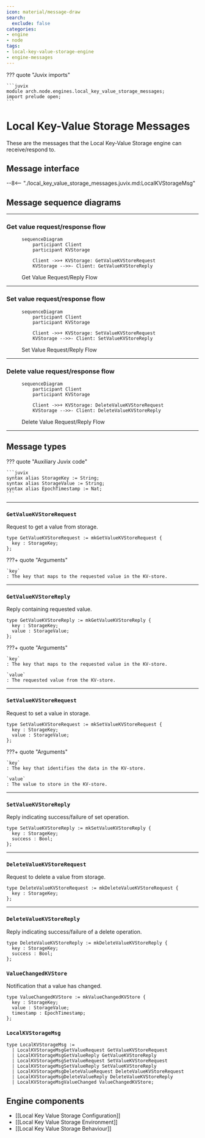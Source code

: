 ```yaml
---
icon: material/message-draw
search:
  exclude: false
categories:
- engine
- node
tags:
- local-key-value-storage-engine
- engine-messages
---
```


??? quote "Juvix imports"

    ```juvix
    module arch.node.engines.local_key_value_storage_messages;
    import prelude open;
    ```

# Local Key-Value Storage Messages

These are the messages that the Local Key-Value Storage engine can receive/respond to.

## Message interface

--8<-- "./local_key_value_storage_messages.juvix.md:LocalKVStorageMsg"

## Message sequence diagrams

---

### Get value request/response flow

<!-- --8<-- [start:message-sequence-diagram-get] -->
<figure markdown>

```mermaid
sequenceDiagram
    participant Client
    participant KVStorage

    Client ->>+ KVStorage: GetValueKVStoreRequest
    KVStorage -->>- Client: GetValueKVStoreReply
```

<figcaption markdown="span">
Get Value Request/Reply Flow
</figcaption>
</figure>
<!-- --8<-- [end:message-sequence-diagram-get] -->

---

### Set value request/response flow

<!-- --8<-- [start:message-sequence-diagram-set] -->
<figure markdown>

```mermaid
sequenceDiagram
    participant Client
    participant KVStorage

    Client ->>+ KVStorage: SetValueKVStoreRequest
    KVStorage -->>- Client: SetValueKVStoreReply
```

<figcaption markdown="span">
Set Value Request/Reply Flow
</figcaption>
</figure>
<!-- --8<-- [end:message-sequence-diagram-set] -->

---

### Delete value request/response flow

<!-- --8<-- [start:message-sequence-diagram-delete] -->
<figure markdown>

```mermaid
sequenceDiagram
    participant Client
    participant KVStorage

    Client ->>+ KVStorage: DeleteValueKVStoreRequest
    KVStorage -->>- Client: DeleteValueKVStoreReply
```

<figcaption markdown="span">
Delete Value Request/Reply Flow
</figcaption>
</figure>
<!-- --8<-- [end:message-sequence-diagram-delete] -->

---

## Message types

??? quote "Auxiliary Juvix code"

    ```juvix
    syntax alias StorageKey := String;
    syntax alias StorageValue := String;
    syntax alias EpochTimestamp := Nat;
    ```

---

### `GetValueKVStoreRequest`

Request to get a value from storage.

<!-- --8<-- [start:GetValueKVStoreRequest] -->
```juvix
type GetValueKVStoreRequest := mkGetValueKVStoreRequest {
  key : StorageKey;
};
```
<!-- --8<-- [end:GetValueKVStoreRequest] -->

???+ quote "Arguments"

    `key`
    : The key that maps to the requested value in the KV-store.

---

### `GetValueKVStoreReply`

Reply containing requested value.

<!-- --8<-- [start:GetValueKVStoreReply] -->
```juvix
type GetValueKVStoreReply := mkGetValueKVStoreReply {
  key : StorageKey;
  value : StorageValue;
};
```
<!-- --8<-- [end:GetValueKVStoreReply] -->

???+ quote "Arguments"

    `key`
    : The key that maps to the requested value in the KV-store.

    `value`
    : The requested value from the KV-store.

---

### `SetValueKVStoreRequest`

Request to set a value in storage.

<!-- --8<-- [start:SetValueKVStoreRequest] -->
```juvix
type SetValueKVStoreRequest := mkSetValueKVStoreRequest {
  key : StorageKey;
  value : StorageValue;
};
```
<!-- --8<-- [end:SetValueKVStoreRequest] -->

???+ quote "Arguments"

    `key`
    : The key that identifies the data in the KV-store.

    `value`
    : The value to store in the KV-store.

---

### `SetValueKVStoreReply`

Reply indicating success/failure of set operation.

<!-- --8<-- [start:SetValueKVStoreReply] -->
```juvix
type SetValueKVStoreReply := mkSetValueKVStoreReply {
  key : StorageKey;
  success : Bool;
};
```
<!-- --8<-- [end:SetValueKVStoreReply] -->

---

### `DeleteValueKVStoreRequest`

Request to delete a value from storage.

<!-- --8<-- [start:DeleteValueKVStoreRequest] -->
```juvix
type DeleteValueKVStoreRequest := mkDeleteValueKVStoreRequest {
  key : StorageKey;
};
```
<!-- --8<-- [end:DeleteValueKVStoreRequest] -->

---

### `DeleteValueKVStoreReply`

Reply indicating success/failure of a delete operation.

<!-- --8<-- [start:DeleteValueKVStoreReply] -->
```juvix
type DeleteValueKVStoreReply := mkDeleteValueKVStoreReply {
  key : StorageKey;
  success : Bool;
};
```
<!-- --8<-- [end:DeleteValueKVStoreReply] -->

### `ValueChangedKVStore`

Notification that a value has changed.

<!-- --8<-- [start:ValueChangedKVStore] -->
```juvix
type ValueChangedKVStore := mkValueChangedKVStore {
  key : StorageKey;
  value : StorageValue;
  timestamp : EpochTimestamp;
};
```
<!-- --8<-- [end:ValueChangedKVStore] -->

### `LocalKVStorageMsg`

<!-- --8<-- [start:LocalKVStorageMsg] -->
```juvix
type LocalKVStorageMsg :=
  | LocalKVStorageMsgGetValueRequest GetValueKVStoreRequest
  | LocalKVStorageMsgGetValueReply GetValueKVStoreReply
  | LocalKVStorageMsgSetValueRequest SetValueKVStoreRequest
  | LocalKVStorageMsgSetValueReply SetValueKVStoreReply
  | LocalKVStorageMsgDeleteValueRequest DeleteValueKVStoreRequest
  | LocalKVStorageMsgDeleteValueReply DeleteValueKVStoreReply
  | LocalKVStorageMsgValueChanged ValueChangedKVStore;
```
<!-- --8<-- [end:LocalKVStorageMsg] -->

## Engine components

- [[Local Key Value Storage Configuration]]
- [[Local Key Value Storage Environment]]
- [[Local Key Value Storage Behaviour]]
